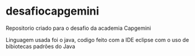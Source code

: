 # desafiocapgemini
Repositorio criado para o desafio da academia Capgemini

Linguagem usada foi o java, codigo feito com a IDE eclipse com o uso de bibiotecas padrões do Java
